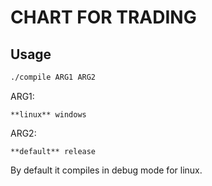 # CHART FOR TRADING

## Usage
```bash
./compile ARG1 ARG2
```

ARG1:
```
**linux** windows
```

ARG2:
```
**default** release
```

By default it compiles in debug mode for linux.
